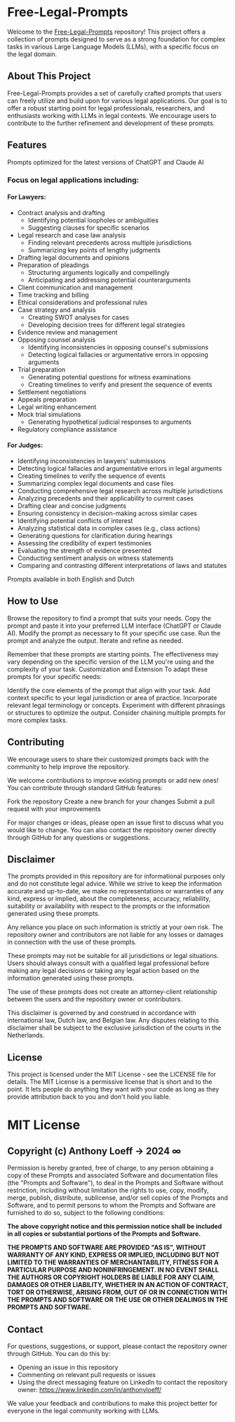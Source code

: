 # Free-Legal-Prompts
Welcome to the [Free-Legal-Prompts](https://github.com/anthonyloeff/Free-Legal-Prompts) repository! This project offers a collection of prompts designed to serve as a strong foundation for complex tasks in various Large Language Models (LLMs), with a specific focus on the legal domain.

## About This Project
Free-Legal-Prompts provides a set of carefully crafted prompts that users can freely utilize and build upon for various legal applications. Our goal is to offer a robust starting point for legal professionals, researchers, and enthusiasts working with LLMs in legal contexts. We encourage users to contribute to the further refinement and development of these prompts.

## Features
Prompts optimized for the latest versions of ChatGPT and Claude AI

### Focus on legal applications including:

#### For Lawyers:
- Contract analysis and drafting
  - Identifying potential loopholes or ambiguities
  - Suggesting clauses for specific scenarios
- Legal research and case law analysis
  - Finding relevant precedents across multiple jurisdictions
  - Summarizing key points of lengthy judgments
- Drafting legal documents and opinions
- Preparation of pleadings
  - Structuring arguments logically and compellingly
  - Anticipating and addressing potential counterarguments
- Client communication and management
- Time tracking and billing
- Ethical considerations and professional rules
- Case strategy and analysis
  - Creating SWOT analyses for cases
  - Developing decision trees for different legal strategies
- Evidence review and management
- Opposing counsel analysis
  - Identifying inconsistencies in opposing counsel's submissions
  - Detecting logical fallacies or argumentative errors in opposing arguments
- Trial preparation
  - Generating potential questions for witness examinations
  - Creating timelines to verify and present the sequence of events
- Settlement negotiations
- Appeals preparation
- Legal writing enhancement
- Mock trial simulations
  - Generating hypothetical judicial responses to arguments
- Regulatory compliance assistance

#### For Judges:
- Identifying inconsistencies in lawyers' submissions
- Detecting logical fallacies and argumentative errors in legal arguments
- Creating timelines to verify the sequence of events
- Summarizing complex legal documents and case files
- Conducting comprehensive legal research across multiple jurisdictions
- Analyzing precedents and their applicability to current cases
- Drafting clear and concise judgments
- Ensuring consistency in decision-making across similar cases
- Identifying potential conflicts of interest
- Analyzing statistical data in complex cases (e.g., class actions)
- Generating questions for clarification during hearings
- Assessing the credibility of expert testimonies
- Evaluating the strength of evidence presented
- Conducting sentiment analysis on witness statements
- Comparing and contrasting different interpretations of laws and statutes

Prompts available in both English and Dutch

## How to Use
Browse the repository to find a prompt that suits your needs.
Copy the prompt and paste it into your preferred LLM interface (ChatGPT or Claude AI).
Modify the prompt as necessary to fit your specific use case.
Run the prompt and analyze the output.
Iterate and refine as needed.

Remember that these prompts are starting points. The effectiveness may vary depending on the specific version of the LLM you're using and the complexity of your task.
Customization and Extension
To adapt these prompts for your specific needs:

Identify the core elements of the prompt that align with your task.
Add context specific to your legal jurisdiction or area of practice.
Incorporate relevant legal terminology or concepts.
Experiment with different phrasings or structures to optimize the output.
Consider chaining multiple prompts for more complex tasks.

## Contributing
We encourage users to share their customized prompts back with the community to help improve the repository.

We welcome contributions to improve existing prompts or add new ones! You can contribute through standard GitHub features:

Fork the repository
Create a new branch for your changes
Submit a pull request with your improvements

For major changes or ideas, please open an issue first to discuss what you would like to change.
You can also contact the repository owner directly through GitHub for any questions or suggestions.

## Disclaimer
The prompts provided in this repository are for informational purposes only and do not constitute legal advice. While we strive to keep the information accurate and up-to-date, we make no representations or warranties of any kind, express or implied, about the completeness, accuracy, reliability, suitability or availability with respect to the prompts or the information generated using these prompts.

Any reliance you place on such information is strictly at your own risk. The repository owner and contributors are not liable for any losses or damages in connection with the use of these prompts.

These prompts may not be suitable for all jurisdictions or legal situations. Users should always consult with a qualified legal professional before making any legal decisions or taking any legal action based on the information generated using these prompts.

The use of these prompts does not create an attorney-client relationship between the users and the repository owner or contributors.

This disclaimer is governed by and construed in accordance with international law, Dutch law, and Belgian law. Any disputes relating to this disclaimer shall be subject to the exclusive jurisdiction of the courts in the Netherlands.

## License
This project is licensed under the MIT License - see the LICENSE file for details.
The MIT License is a permissive license that is short and to the point. It lets people do anything they want with your code as long as they provide attribution back to you and don't hold you liable.

# MIT License

## Copyright (c) Anthony Loeff → 2024 ∞
Permission is hereby granted, free of charge, to any person obtaining a copy
of these Prompts and associated Software and documentation files (the "Prompts and Software"), to deal in the Prompts and Software without restriction, including without limitation the rights
to use, copy, modify, merge, publish, distribute, sublicense, and/or sell copies of the Prompts and Software, and to permit persons to whom the Prompts and Software are furnished to do so, subject to the following conditions:

**The above copyright notice and this permission notice shall be included in all copies or substantial portions of the Prompts and Software.**

**THE PROMPTS AND SOFTWARE ARE PROVIDED "AS IS", WITHOUT WARRANTY OF ANY KIND, EXPRESS OR IMPLIED, INCLUDING BUT NOT LIMITED TO THE WARRANTIES OF MERCHANTABILITY, FITNESS FOR A PARTICULAR PURPOSE AND NONINFRINGEMENT. IN NO EVENT SHALL THE AUTHORS OR COPYRIGHT HOLDERS BE LIABLE FOR ANY CLAIM, DAMAGES OR OTHER LIABILITY, WHETHER IN AN ACTION OF CONTRACT, TORT OR OTHERWISE, ARISING FROM, OUT OF OR IN CONNECTION WITH THE PROMPTS AND SOFTWARE OR THE USE OR OTHER DEALINGS IN THE PROMPTS AND SOFTWARE.**

## Contact
For questions, suggestions, or support, please contact the repository owner through GitHub. You can do this by:
- Opening an issue in this repository
- Commenting on relevant pull requests or issues
- Using the direct messaging feature on LinkedIn to contact the repository owner: https://www.linkedin.com/in/anthonyloeff/

We value your feedback and contributions to make this project better for everyone in the legal community working with LLMs.
